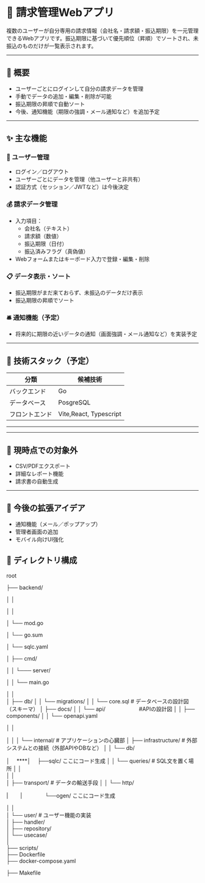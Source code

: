 # 💼 請求管理Webアプリ

複数のユーザーが自分専用の請求情報（会社名・請求額・振込期限）を一元管理できるWebアプリです。振込期限に基づいて優先順位（昇順）でソートされ、未振込のものだけが一覧表示されます。

---

## 🧭 概要

- ユーザーごとにログインして自分の請求データを管理
- 手動でデータの追加・編集・削除が可能
- 振込期限の昇順で自動ソート
- 今後、通知機能（期限の強調・メール通知など）を追加予定

---

## ✨ 主な機能

### 🔐 ユーザー管理
- ログイン／ログアウト
- ユーザーごとにデータを管理（他ユーザーと非共有）
- 認証方式（セッション／JWTなど）は今後決定

### 💰 請求データ管理
- 入力項目：
  - 会社名（テキスト）
  - 請求額（数値）
  - 振込期限（日付）
  - 振込済みフラグ（真偽値）
- Webフォームまたはキーボード入力で登録・編集・削除

### 📋 データ表示・ソート
- 振込期限がまだ来ておらず、未振込のデータだけ表示
- 振込期限の昇順でソート

### 🛎️ 通知機能（予定）
- 将来的に期限の近いデータの通知（画面強調・メール通知など）を実装予定

---

## 🚀 技術スタック（予定）
 
| 分類           | 候補技術                    |
|----------------|----------------------------|
| バックエンド   | Go                          |
| データベース   | PosgreSQL                   |
| フロントエンド | Vite,React, Typescript      |

---


---

## 🚫 現時点での対象外

- CSV/PDFエクスポート
- 詳細なレポート機能
- 請求書の自動生成

---

## 📌 今後の拡張アイデア

- 通知機能（メール／ポップアップ）
- 管理者画面の追加
- モバイル向けUI強化


## 📁 ディレクトリ構成
root

├── backend/

│   │  

│   │

│   └── mod.go

│   └── go.sum    

│   └── sqlc.yaml         

│   ├── cmd/

│  │           └─── server/

│   │                         └── main.go

│   │  
│   ├── db/
│   │         └── migrations/
│   │                          └── core.sql   # データベースの設計図（スキーマ）
│   ├── docs/
│   │          └── api/　　　　　　 #APIの設計図
│   │                     ├── components/
│   │                     └── openapi.yaml        

│   │

│   │
│   └── internal/  # アプリケーションの心臓部
│            ├── infrastructure/  # 外部システムとの接続（外部APIやDBなど）
│            │              └── db/

│　        ****│　                    ├──sqlc/               ここにコード生成
│            │                        └── queries/        # SQL文を置く場所
│            │       
│            │      
│            ├── transport/              # データの輸送手段
│            │              └── http/             

 |　　     |　　　　          └──ogen/  ここにコード生成

│            │  
│            └── user/                   # ユーザー機能の実装         
│                       ├── handler/            
│                       ├── repository/         
│                       └── usecase/     
│                   
├── scripts/                    
├── Dockerfile                                        
├── docker-compose.yaml 

├── Makefile

